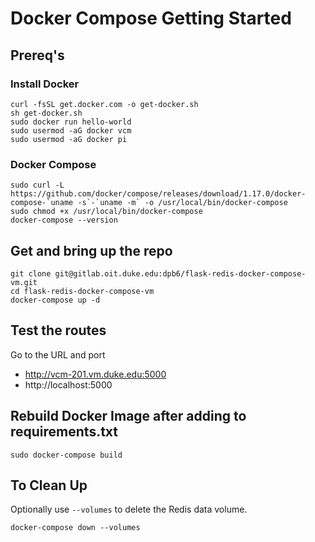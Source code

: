 # Docker Compose Getting Started

## Prereq's

### Install Docker

    curl -fsSL get.docker.com -o get-docker.sh
    sh get-docker.sh
    sudo docker run hello-world
    sudo usermod -aG docker vcm
    sudo usermod -aG docker pi

### Docker Compose

    sudo curl -L https://github.com/docker/compose/releases/download/1.17.0/docker-compose-`uname -s`-`uname -m` -o /usr/local/bin/docker-compose
    sudo chmod +x /usr/local/bin/docker-compose
    docker-compose --version

## Get and bring up the repo

    git clone git@gitlab.oit.duke.edu:dpb6/flask-redis-docker-compose-vm.git
    cd flask-redis-docker-compose-vm
    docker-compose up -d

## Test the routes

Go to the URL and port

- http://vcm-201.vm.duke.edu:5000
- http://localhost:5000

## Rebuild Docker Image after adding to requirements.txt

    sudo docker-compose build

## To Clean Up

Optionally use `--volumes` to delete the Redis data volume.

    docker-compose down --volumes
